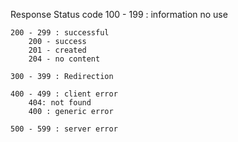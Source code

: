 Response Status code
     100 - 199 : information 
        no use
    
    200 - 299 : successful
        200 - success
        201 - created
        204 - no content
     
    300 - 399 : Redirection

    400 - 499 : client error 
        404: not found
        400 : generic error
    
    500 - 599 : server error
         